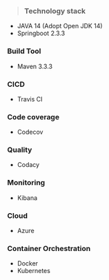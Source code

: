 > ### Technology stack
* JAVA 14 (Adopt Open JDK 14)
* Springboot 2.3.3
### Build Tool
* Maven 3.3.3
### CICD
* Travis CI
### Code coverage
* Codecov
### Quality
* Codacy
### Monitoring
* Kibana
### Cloud
* Azure
### Container Orchestration
* Docker
* Kubernetes
